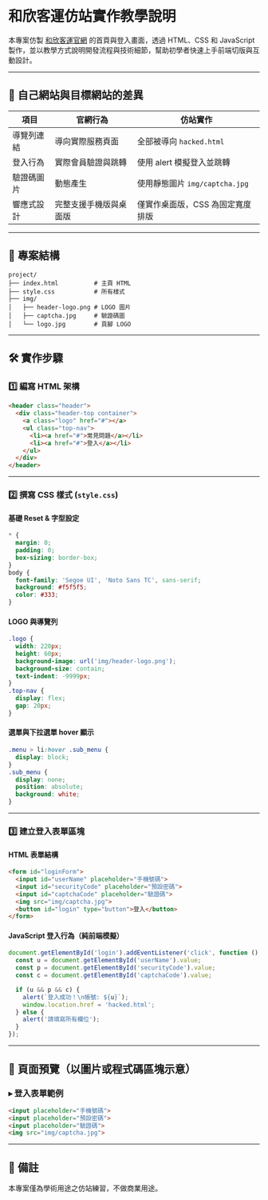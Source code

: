 # 和欣客運仿站實作教學說明

本專案仿製 [和欣客運官網](https://www.ebus.com.tw) 的首頁與登入畫面，透過 HTML、CSS 和 JavaScript 製作，並以教學方式說明開發流程與技術細節，幫助初學者快速上手前端切版與互動設計。

---

## 🧩 自己網站與目標網站的差異

| 項目         | 官網行為                            | 仿站實作                             |
|--------------|-------------------------------------|--------------------------------------|
| 導覽列連結   | 導向實際服務頁面                    | 全部被導向 `hacked.html`             |
| 登入行為     | 實際會員驗證與跳轉                  | 使用 alert 模擬登入並跳轉            |
| 驗證碼圖片   | 動態產生                             | 使用靜態圖片 `img/captcha.jpg`       |
| 響應式設計   | 完整支援手機版與桌面版              | 僅實作桌面版，CSS 為固定寬度排版     |

---

## 📁 專案結構

```
project/
├── index.html          # 主頁 HTML
├── style.css           # 所有樣式
├── img/
│   ├── header-logo.png # LOGO 圖片
│   ├── captcha.jpg     # 驗證碼圖
│   └── logo.jpg        # 頁腳 LOGO
```

---

## 🛠️ 實作步驟

### 1️⃣ 編寫 HTML 架構

```html
<header class="header">
  <div class="header-top container">
    <a class="logo" href="#"></a>
    <ul class="top-nav">
      <li><a href="#">常見問題</a></li>
      <li><a href="#">登入</a></li>
    </ul>
  </div>
</header>
```

---

### 2️⃣ 撰寫 CSS 樣式 (`style.css`)

#### 基礎 Reset & 字型設定

```css
* {
  margin: 0;
  padding: 0;
  box-sizing: border-box;
}
body {
  font-family: 'Segoe UI', 'Noto Sans TC', sans-serif;
  background: #f5f5f5;
  color: #333;
}
```

#### LOGO 與導覽列

```css
.logo {
  width: 220px;
  height: 60px;
  background-image: url('img/header-logo.png');
  background-size: contain;
  text-indent: -9999px;
}
.top-nav {
  display: flex;
  gap: 20px;
}
```

#### 選單與下拉選單 hover 顯示

```css
.menu > li:hover .sub_menu {
  display: block;
}
.sub_menu {
  display: none;
  position: absolute;
  background: white;
}
```

---

### 3️⃣ 建立登入表單區塊

#### HTML 表單結構

```html
<form id="loginForm">
  <input id="userName" placeholder="手機號碼">
  <input id="securityCode" placeholder="預設密碼">
  <input id="captchaCode" placeholder="驗證碼">
  <img src="img/captcha.jpg">
  <button id="login" type="button">登入</button>
</form>
```

#### JavaScript 登入行為（純前端模擬）

```javascript
document.getElementById('login').addEventListener('click', function () {
  const u = document.getElementById('userName').value;
  const p = document.getElementById('securityCode').value;
  const c = document.getElementById('captchaCode').value;

  if (u && p && c) {
    alert(`登入成功！\n帳號: ${u}`);
    window.location.href = 'hacked.html';
  } else {
    alert('請填寫所有欄位');
  }
});
```

---

## 📸 頁面預覽（以圖片或程式碼區塊示意）

### ▸ 登入表單範例

```html
<input placeholder="手機號碼">
<input placeholder="預設密碼">
<input placeholder="驗證碼">
<img src="img/captcha.jpg">
```

---

## 📌 備註

本專案僅為學術用途之仿站練習，不做商業用途。
